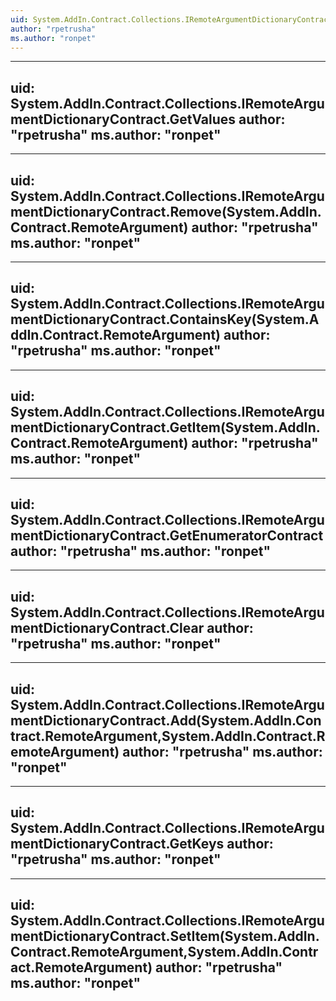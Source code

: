 ```yaml
---
uid: System.AddIn.Contract.Collections.IRemoteArgumentDictionaryContract
author: "rpetrusha"
ms.author: "ronpet"
---
```


---
uid: System.AddIn.Contract.Collections.IRemoteArgumentDictionaryContract.GetValues
author: "rpetrusha"
ms.author: "ronpet"
---

---
uid: System.AddIn.Contract.Collections.IRemoteArgumentDictionaryContract.Remove(System.AddIn.Contract.RemoteArgument)
author: "rpetrusha"
ms.author: "ronpet"
---

---
uid: System.AddIn.Contract.Collections.IRemoteArgumentDictionaryContract.ContainsKey(System.AddIn.Contract.RemoteArgument)
author: "rpetrusha"
ms.author: "ronpet"
---

---
uid: System.AddIn.Contract.Collections.IRemoteArgumentDictionaryContract.GetItem(System.AddIn.Contract.RemoteArgument)
author: "rpetrusha"
ms.author: "ronpet"
---

---
uid: System.AddIn.Contract.Collections.IRemoteArgumentDictionaryContract.GetEnumeratorContract
author: "rpetrusha"
ms.author: "ronpet"
---

---
uid: System.AddIn.Contract.Collections.IRemoteArgumentDictionaryContract.Clear
author: "rpetrusha"
ms.author: "ronpet"
---

---
uid: System.AddIn.Contract.Collections.IRemoteArgumentDictionaryContract.Add(System.AddIn.Contract.RemoteArgument,System.AddIn.Contract.RemoteArgument)
author: "rpetrusha"
ms.author: "ronpet"
---

---
uid: System.AddIn.Contract.Collections.IRemoteArgumentDictionaryContract.GetKeys
author: "rpetrusha"
ms.author: "ronpet"
---

---
uid: System.AddIn.Contract.Collections.IRemoteArgumentDictionaryContract.SetItem(System.AddIn.Contract.RemoteArgument,System.AddIn.Contract.RemoteArgument)
author: "rpetrusha"
ms.author: "ronpet"
---
